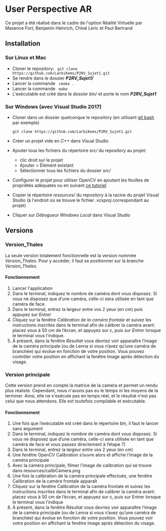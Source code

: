 # User Perspective AR
Ce projet a été réalisé dans le cadre de l'option Réalité Virtuelle par Maxence Fort, Benjamin Heinrich, Chloé Leric et Paul Bertrand

## Installation

### Sur Linux et Mac
* Cloner le repository: ``` git clone https://github.com/LarbiKems/P2RV_Sujet1.git```
* Se rendre dans le dossier ***P2RV_Sujet1/***
* Lancer la commande ``` cmake .```
* Lancer la commande ``` make```
* L'exécutable est créé dans le dossier *bin/* et porte le nom ***P2RV_Sujet1***

### Sur Windows (avec Visual Studio 2017)
* Cloner dans un dossier quelconque le repository (en utilisant [git bash](https://gitforwindows.org/) par exemple)
    ``` 
    git clone https://github.com/LarbiKems/P2RV_Sujet1.git
    ```
* Créer un projet vide en *C++* dans Visual Studio
* Ajouter tous les fichiers du répertoire *src/* du repository au projet:
    * clic droit sur le projet
    * Ajouter > Élément existant 
    * Sélectionner tous les fichiers du dossier *src/* 

* Configurer le projet pour utiliser OpenCV en ajoutant les feuilles de propriétés adéquates ou en suivant [ce tutoriel](https://hippocampus.ec-nantes.fr/mod/resource/view.php?id=12799)
* Copier le répertoire *resources/* du repository à la racine du projet Visual Studio (à l'endroit où se trouve le fichier *.vcxproj* correspondant au projet)
* Cliquer sur *Débogueur Windows Local* dans Visual Studio

## Versions

### Version_Thales
La seule version totalement fonctionnelle est la version nommée *Version_Thales*. Pour y accéder, il faut se positionner sur la branche *Version_Thales*.
#### Fonctionnement

1. Lancer l'application
2. Dans le terminal, indiquez le nombre de caméra dont vous disposez. Si vous ne disposez que d’une caméra, celle-ci sera utilisée en tant que caméra de face.
3. Dans le terminal, entrez la largeur entre vos 2 yeux (en cm) puis appuyez sur *Entrer*
4. Cliquez sur la fenêtre *Calibration de la caméra frontale* et suivez les instructions inscrites dans le terminal afin de calibrer la caméra avant: placez vous à 50 cm de l’écran, et appuyez sur *c*, puis sur *Entrer* lorsque le terminal vous l’indique.
5. À présent, dans la fenêtre *Résultat* vous devriez voir apparaître l’image de la caméra principale (ou de Lenna si vous n’avez qu’une caméra de branchée) qui évolue en fonction de votre position. Vous pouvez contrôler votre position en affichant la fenêtre Image après détection du visage.

### Version principale
Cette version prend en compte la matrice de la caméra et permet un rendu plus réaliste. Cependant, nous n'avons pas eu le temps ni les moyens de la terminer. Ainsi, elle ne s'exécute pas en temps réel, et le résultat n'est pas celui que nous attendons. 
Elle est toutefois compilable et exécutable.

#### Fonctionnement

1. Une fois que l’exécutable est créé dans le répertoire bin, il faut le lancer sans argument
2. Dans le terminal, indiquez le nombre de caméra dont vous disposez. Si vous ne disposez que d’une caméra, celle-ci sera utilisée en tant que caméra de face et vous passez directement à l’étape 7)
3. Dans le terminal, entrez la largeur entre vos 2 yeux (en cm)
4. Une fenêtre OpenCV Calibration s’ouvre alors et affiche l’image de la caméra principale
5. Avec la caméra principale, filmer l’image de calibration qui se trouve dans resources/calibCamera.png
6. Une fois la calibration de la caméra principale effectuée, une fenêtre Calibration de la caméra frontale apparaît
7. Cliquez sur la fenêtre Calibration de la caméra frontale et suivez les instructions inscrites dans le terminal afin de calibrer la caméra avant: placez vous à 50 cm de l’écran, et appuyez sur c, puis sur Entrer lorsque le terminal vous l’indique
8. À présent, dans la fenêtre Résultat vous devriez voir apparaître l’image de la caméra principale (ou de Lenna si vous n’avez qu’une caméra de branchée) qui évolue en fonction de votre position. Vous pouvez voir votre position en affichant la fenêtre Image après détection du visage.

